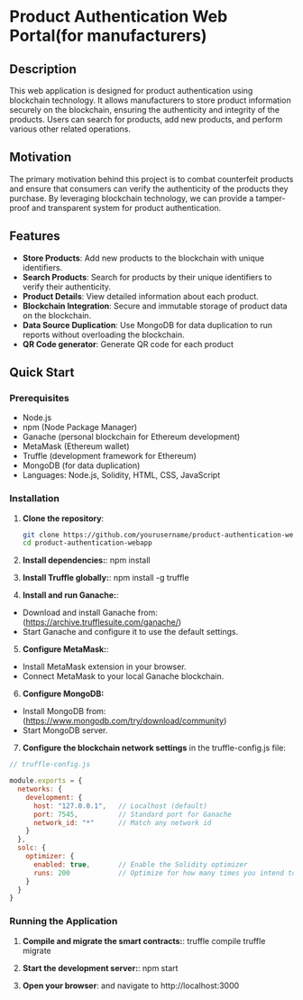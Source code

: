 # Product Authentication Web Portal(for manufacturers)

## Description
This web application is designed for product authentication using blockchain technology. It allows manufacturers to store product information securely on the blockchain, ensuring the authenticity and integrity of the products. Users can search for products, add new products, and perform various other related operations.

## Motivation
The primary motivation behind this project is to combat counterfeit products and ensure that consumers can verify the authenticity of the products they purchase. By leveraging blockchain technology, we can provide a tamper-proof and transparent system for product authentication.

## Features
- **Store Products**: Add new products to the blockchain with unique identifiers.
- **Search Products**: Search for products by their unique identifiers to verify their authenticity.
- **Product Details**: View detailed information about each product.
- **Blockchain Integration**: Secure and immutable storage of product data on the blockchain.
- **Data Source Duplication**: Use MongoDB for data duplication to run reports without overloading the blockchain.
- **QR Code generator**: Generate QR code for each product

## Quick Start

### Prerequisites
- Node.js
- npm (Node Package Manager)
- Ganache (personal blockchain for Ethereum development)
- MetaMask (Ethereum wallet)
- Truffle (development framework for Ethereum)
- MongoDB (for data duplication)
- Languages: Node.js, Solidity, HTML, CSS, JavaScript

### Installation
1. **Clone the repository**:
   ```sh
   git clone https://github.com/yourusername/product-authentication-webapp.git
   cd product-authentication-webapp

2. **Install dependencies:**:
npm install

3. **Install Truffle globally:**:
npm install -g truffle

4. **Install and run Ganache:**:
- Download and install Ganache from: (https://archive.trufflesuite.com/ganache/)
- Start Ganache and configure it to use the default settings.

5. **Configure MetaMask:**:
- Install MetaMask extension in your browser.
- Connect MetaMask to your local Ganache blockchain.

6. **Configure MongoDB:**
- Install MongoDB from: (https://www.mongodb.com/try/download/community)
- Start MongoDB server.

7. **Configure the blockchain network settings** in the truffle-config.js file:

```javascript
// truffle-config.js

module.exports = {
  networks: {
    development: {
      host: "127.0.0.1",   // Localhost (default)
      port: 7545,          // Standard port for Ganache
      network_id: "*"      // Match any network id
    }
  },
  solc: {
    optimizer: {
      enabled: true,       // Enable the Solidity optimizer
      runs: 200            // Optimize for how many times you intend to run the code
    }
  }
}
```

### Running the Application
1. **Compile and migrate the smart contracts:**:
truffle compile
truffle migrate

2. **Start the development server:**:
npm start

3. **Open your browser**: and navigate to http://localhost:3000